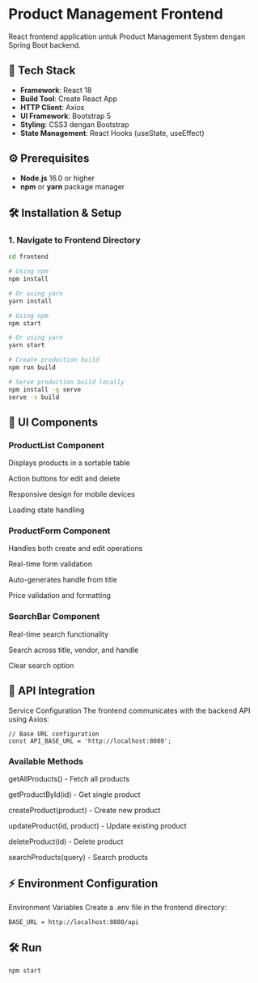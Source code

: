 # Product Management Frontend

React frontend application untuk Product Management System dengan Spring Boot backend.

## 🚀 Tech Stack

- **Framework**: React 18
- **Build Tool**: Create React App
- **HTTP Client**: Axios
- **UI Framework**: Bootstrap 5
- **Styling**: CSS3 dengan Bootstrap
- **State Management**: React Hooks (useState, useEffect)

## ⚙️ Prerequisites

- **Node.js** 16.0 or higher
- **npm** or **yarn** package manager

## 🛠️ Installation & Setup

### 1. Navigate to Frontend Directory
```bash
cd frontend

# Using npm
npm install

# Or using yarn
yarn install

# Using npm
npm start

# Or using yarn
yarn start

# Create production build
npm run build

# Serve production build locally
npm install -g serve
serve -s build
```

## 🎨 UI Components
### ProductList Component
Displays products in a sortable table

Action buttons for edit and delete

Responsive design for mobile devices

Loading state handling

### ProductForm Component
Handles both create and edit operations

Real-time form validation

Auto-generates handle from title

Price validation and formatting

### SearchBar Component
Real-time search functionality

Search across title, vendor, and handle

Clear search option

## 🔌 API Integration
Service Configuration
The frontend communicates with the backend API using Axios: 
```
// Base URL configuration
const API_BASE_URL = 'http://localhost:8080';
```
### Available Methods
getAllProducts() - Fetch all products

getProductById(id) - Get single product

createProduct(product) - Create new product

updateProduct(id, product) - Update existing product

deleteProduct(id) - Delete product

searchProducts(query) - Search products

## ⚡ Environment Configuration
Environment Variables
Create a .env file in the frontend directory:
```
BASE_URL = http://localhost:8080/api
```

## 🛠️ Run
```bash
npm start
```
